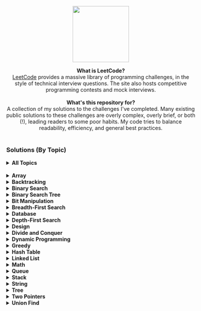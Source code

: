 <p align="center">
    <a href="https://leetcode.com/clfm/">
        <img height=150 src="images/leetcode-logo.png">
    </a>
</p>

<p align="center">
  <b>What is LeetCode?</b><br>
    <a href="https://leetcode.com/">LeetCode</a> provides a massive library of programming challenges, in the style of technical interview questions. The site also hosts competitive programming contests and mock interviews. <br><br>
  <b>What's this repository for?</b><br>
      A collection of my solutions to the challenges I've completed. Many existing public solutions to these challenges are overly complex, overly brief, or both (!), leading readers to some poor habits. My code tries to balance readability, efficiency, and general best practices. <br><br>
</p>

### Solutions (By Topic)

<details>
    <summary><b>All Topics</b></summary><br>

|  #  | Title                                                                                                                   | Solution                                                                                                                     |
|:---:|-------------------------------------------------------------------------------------------------------------------------|------------------------------------------------------------------------------------------------------------------------------|
| 001 | [Two Sum](https://leetcode.com/problems/two-sum/) | [Python](src/001%20-%20Two%20Sum.py) |
| 002 | [Add Two Numbers](https://leetcode.com/problems/add-two-numbers/) | [Python](src/002%20-%20Add%20Two%20Numbers.py) |
| 003 | [Longest Substring Without Repeating Characters](https://leetcode.com/problems/longest-substring-without-repeating-characters/) | [Python](src/003%20-%20Longest%20Substring%20Without%20Repeating%20Characters.py) |
| 007 | [Reverse Integer](https://leetcode.com/problems/reverse-integer/) | [Python](src/007%20-%20Reverse%20Integer.py) |
| 008 | [String to Integer (atoi)](https://leetcode.com/problems/string-to-integer-atoi/) | [Python](src/008%20-%20String%20to%20Integer%20(atoi).py) |
| 009 | [Palindrome Number](https://leetcode.com/problems/palindrome-number/) | [Python](src/009%20-%20Palindrome%20Number.py) |
| 011 | [Container With Most Water](https://leetcode.com/problems/container-with-most-water/) | [Python](src/011%20-%20Container%20With%20Most%20Water.py) |
| 012 | [Roman to Integer](https://leetcode.com/problems/roman-to-integer/) | [Python](src/013%20-%20Roman%20to%20Integer.py) |
| 014 | [Longest Common Prefix](https://leetcode.com/problems/longest-common-prefix/)                                           | [Python](src/014%20-%20Longest%20Common%20Prefix.py)                            |
| 015 | [3Sum](https://leetcode.com/problems/3sum/) | [Python](src/015%20-%203Sum.py) |
| 019 | [Remove Nth Node From End of List](https://leetcode.com/problems/remove-nth-node-from-end-of-list/) | [Python](src/019%20-%20Remove%20Nth%20Node%20From%20End%20of%20List.py) |
| 020 | [Valid Parentheses](https://leetcode.com/problems/valid-parentheses/) | [Python](src/020%20-%20Valid%20Parentheses.py) |
| 021 | [Merge Two Sorted Lists](https://leetcode.com/problems/merge-two-sorted-lists/) | [Python](src/021%20-%20Merge%20Two%20Sorted%20Lists.py) |
| 022 | [Generate Parentheses](https://leetcode.com/problems/generate-parentheses/) | [Python](src/022%20-%20Generate%20Parentheses.py) |
| 024 | [Swap Nodes in Pairs](https://leetcode.com/problems/swap-nodes-in-pairs/) | [Python](src/024%20-%20Swap%20Nodes%20in%20Pairs.py) |
| 026 | [Remove Duplicates from Sorted Array](https://leetcode.com/problems/remove-duplicates-from-sorted-array/) | [Python](src/026%20-%20Remove%20Duplicates%20from%20Sorted%20Array.py) |
| 027 | [Remove Element](https://leetcode.com/problems/remove-element/)                                                         | [Python](src/027%20-%20Remove%20Element.py)                                     |
| 028 | [Implement strStr()](https://leetcode.com/problems/implement-strstr/)                                                   | [Python](src/028%20-%20Implement%20strStr().py)                                 |
| 035 | [Search Insert Position](https://leetcode.com/problems/search-insert-position/) | [Python](src/035%20-%20Search%20Insert%20Position.py) |
| 053 | [Maximum Subarray](https://leetcode.com/problems/maximum-subarray/) | [Python](src/053%20-%20Maximum%20Subarray.py) |
| 054 | [Spiral Matrix](https://leetcode.com/problems/spiral-matrix/)                                                           | [Python](src/054%20-%20Spiral%20Matrix.py)                                      |
| 058 | [Length of Last Word](https://leetcode.com/problems/length-of-last-word/) | [Python](src/058%20-%20Length%20of%20Last%20Word.py) |
| 066 | [Plus One](https://leetcode.com/problems/plus-one/)                                                                     | [Python](src/066%20-%20Plus%20One.py)                                           |
| 067 | [Add Binary](https://leetcode.com/problems/add-binary/)                                                                 | [Python](src/067%20-%20Add%20Binary.py)                                         |
| 118 | [Pascal's Triangle](https://leetcode.com/problems/pascals-triangle/)                                                    | [Python](src/118%20-%20Pascal's%20Triangle.py)                                  |
| 141 | [Linked List Cycle](https://leetcode.com/problems/linked-list-cycle/) | [Python](src/141%20-%20Linked%20List%20Cycle.py) |
| 146 | [LRU Cache](https://leetcode.com/problems/lru-cache/) | [Python](src/146%20-%20LRU%20Cache.py) |
| 167 | [Two Sum II - Input array is sorted](https://leetcode.com/problems/two-sum-ii-input-array-is-sorted/)                   | [Python](src/167%20-%20Two%20Sum%20II%20-%20Input%20array%20is%20sorted.py)     |
| 175 | [Combine Two Tables](https://leetcode.com/problems/combine-two-tables/)                                                 | [MySQL](src/175%20-%20Combine%20Two%20Tables.sql)                               |
| 181 | [Employees Earning More Than Their Managers](https://leetcode.com/problems/employees-earning-more-than-their-managers/) | [MySQL](src/181%20-%20Employees%20Earning%20More%20Than%20Their%20Managers.sql) |
| 182 | [Duplicate Emails](https://leetcode.com/problems/duplicate-emails/)                                                     | [MySQL](src/182%20-%20Duplicate%20Emails.sql)                                   |
| 183 | [Customers Who Never Order](https://leetcode.com/problems/customers-who-never-order/)                                   | [MySQL](src/183%20-%20Customers%20Who%20Never%20Order.sql)                      |
| 200 | [Number of Islands](https://leetcode.com/problems/number-of-islands/) | [Python](src/200%20-%20Number%20of%20Islands.py) |
| 206 | [Reverse Linked List](https://leetcode.com/problems/reverse-linked-list/) | [Python](src/206%20-%20Reverse%20Linked%20List.py) |
| 209 | [Minimum Size Subarray Sum](https://leetcode.com/problems/minimum-size-subarray-sum/)                                   | [Python](src/209%20-%20Minimum%20Size%20Subarray%20Sum.py)                      |
| 238 | [Product of Array Except Self](https://leetcode.com/problems/product-of-array-except-self/) | [Python](src/238%20-%20Product%20of%20Array%20Except%20Self.py) |
| 344 | [Reverse String](https://leetcode.com/problems/reverse-string/)                                                         | [Python](src/344%20-%20Reverse%20String.py)                                     |
| 346 | [Moving Average from Data Stream](https://leetcode.com/problems/moving-average-from-data-stream/) | [Python](src/346%20-%20Moving%20Average%20from%20Data%20Stream.py) |
| 412 | [Fizz Buzz](https://leetcode.com/problems/fizz-buzz/) | [Python](src/412%20-%20Fizz%20Buzz.py) |
| 461 | [Hamming Distance](https://leetcode.com/problems/hamming-distance/) | [Python](src/461%20-%20Hamming%20Distance.py) |
| 482 | [License Key Formatting](https://leetcode.com/problems/license-key-formatting/) | [Python](src/482%20-%20License%20Key%20Formatting.py) |
| 485 | [Max Consecutive Ones](https://leetcode.com/problems/max-consecutive-ones/)                                             | [Python](src/485%20-%20Max%20Consecutive%20Ones.py)                             |
| 498 | [Diagonal Traverse](https://leetcode.com/problems/diagonal-traverse/)                                                   | [Python](src/498%20-%20Diagonal%20Traverse.py)                                  |
| 561 | [Array Partition I](https://leetcode.com/problems/array-partition-i/)                                                   | [Python](src/561%20-%20Array%20Partition%20I.py)                                |
| 584 | [Find Customer Referee](https://leetcode.com/problems/find-customer-referee/) | [Python](src/584%20-%20Find%20Customer%20Referee.sql) |
| 586 | [Customer Placing the Largest Number of Orders](https://leetcode.com/problems/customer-placing-the-largest-number-of-orders/) | [Python](src/586%20-%20Customer%20Placing%20the%20Largest%20Number%20of%20Orders.sql) |
| 595 | [Big Countries](https://leetcode.com/problems/big-countries/)                                                           | [MySQL](src/595%20-%20Big%20Countries.sql)                                      |
| 596 | [Classes More Than 5 Students](https://leetcode.com/problems/classes-more-than-5-students/)                             | [MySQL](src/596%20-%20Classes%20More%20Than%205%20Students.sql)                 |
| 613 | [Shortest Distance in a Line](https://leetcode.com/problems/shortest-distance-in-a-line/) | [MySQL](src/613%20-%20Shortest%20Distance%20in%20a%20Line.sql) |
| 620 | [Not Boring Movies](https://leetcode.com/problems/not-boring-movies/)                                                   | [MySQL](src/620%20-%20Not%20Boring%20Movies.sql)                                |
| 627 | [Swap Salary](https://leetcode.com/problems/swap-salary/)                                                               | [MySQL](src/627%20-%20Swap%20Salary.sql)                                        |
| 657 | [Robot Return to Origin](https://leetcode.com/problems/robot-return-to-origin/)                                         | [Python](src/657%20-%20Robot%20Return%20to%20Origin.py)                         |
| 700 | [Search in a Binary Search Tree](https://leetcode.com/problems/find-anagram-mappings/) | [Python](src/700%20-%20Search%20in%20a%20Binary%20Search%20Tree.py) |
| 701 | [Insert into a Binary Search Tree](https://leetcode.com/problems/insert-into-a-binary-search-tree/) | [Python](src/701%20-%20Insert%20into%20a%20Binary%20Search%20Tree.py) |
| 707 | [Design Linked List](https://leetcode.com/problems/design-linked-list/)                                                 | [Python](src/707%20-%20Design%20Linked%20List.py)                               |
| 709 | [To Lower Case](https://leetcode.com/problems/to-lower-case/) | [Python](src/709%20-%20To%20Lower%20Case.py) |
| 724 | [Find Pivot Index](https://leetcode.com/problems/find-pivot-index/)                                                     | [Python](src/724%20-%20Find%20Pivot%20Index.py)                                 |
| 747 | [Largest Number At Least Twice of Others](https://leetcode.com/problems/largest-number-at-least-twice-of-others/)       | [Python](src/747%20-%20Largest%20Number%20At%20Least%20Twice%20of%20Others.py)  |
| 760 | [Find Anagram Mapping](https://leetcode.com/problems/find-anagram-mappings/) | [Python](src/760%20-%20Find%20Anagram%20Mapping.py) |
| 771 | [Jewels and Stones](https://leetcode.com/problems/jewels-and-stones/) | [Python](src/771%20-%20Jewels%20and%20Stones.py) |
| 804 | [Unique Morse Code Words](https://leetcode.com/problems/unique-morse-code-words/)                                       | [Python](src/804%20-%20Unique%20Morse%20Code%20Words.py)                        |
| 807 | [Max Increase to Keep City Skyline](https://leetcode.com/problems/max-increase-to-keep-city-skyline/)                   | [Python](src/807%20-%20Max%20Increase%20to%20Keep%20City%20Skyline.py)          |
| 832 | [Flipping an Image](https://leetcode.com/problems/flipping-an-image/)                                                   | [Python](src/832%20-%20Flipping%20an%20Image.py)                                |
| 905 | [Sort Array By Parity](https://leetcode.com/problems/sort-array-by-parity/)                                             | [Python](src/905%20-%20Sort%20Array%20By%20Parity.py)                           |
| 929 | [Unique Email Addresses](https://leetcode.com/problems/unique-email-addresses/) | [Python](src/929%20-%20Unique%20Email%20Addresses.py) |
| 938 | [Range Sum of BST](https://leetcode.com/problems/range-sum-of-bst/) | [Python](src/938%20-%20Range%20Sum%20of%20BST.py) |
| 944 | [Delete Columns to Make Sorted](https://leetcode.com/problems/delete-columns-to-make-sorted/)                           | [Python](src/944%20-%20Delete%20Columns%20to%20Make%20Sorted.py)                |

</details>

<br>

<details>
    <summary><b>Array</b></summary><br>

|  #  | Title          | Solution |
|:---:|----------------|----------|
| 001 | [Two Sum](https://leetcode.com/problems/two-sum/) | [Python](src/001%20-%20Two%20Sum.py) |
| 011 | [Container With Most Water](https://leetcode.com/problems/container-with-most-water/) | [Python](src/011%20-%20Container%20With%20Most%20Water.py) |
| 015 | [3Sum](https://leetcode.com/problems/3sum/) | [Python](src/015%20-%203Sum.py) |
| 026 | [Remove Duplicates from Sorted Array](https://leetcode.com/problems/remove-duplicates-from-sorted-array/) | [Python](src/026%20-%20Remove%20Duplicates%20from%20Sorted%20Array.py) |
| 027 | [Remove Element](https://leetcode.com/problems/remove-element/)                                                         | [Python](src/027%20-%20Remove%20Element.py)                                     |
| 035 | [Search Insert Position](https://leetcode.com/problems/search-insert-position/) | [Python](src/035%20-%20Search%20Insert%20Position.py) |
| 053 | [Maximum Subarray](https://leetcode.com/problems/maximum-subarray/) | [Python](src/053%20-%20Maximum%20Subarray.py) |
| 054 | [Spiral Matrix](https://leetcode.com/problems/spiral-matrix/)                                                           | [Python](src/054%20-%20Spiral%20Matrix.py)                                      |
| 066 | [Plus One](https://leetcode.com/problems/plus-one/)                                                                     | [Python](src/066%20-%20Plus%20One.py)                                           |
| 118 | [Pascal's Triangle](https://leetcode.com/problems/pascals-triangle/)                                                    | [Python](src/118%20-%20Pascal's%20Triangle.py)                                  |
| 167 | [Two Sum II - Input array is sorted](https://leetcode.com/problems/two-sum-ii-input-array-is-sorted/)                   | [Python](src/167%20-%20Two%20Sum%20II%20-%20Input%20array%20is%20sorted.py)     |
| 209 | [Minimum Size Subarray Sum](https://leetcode.com/problems/minimum-size-subarray-sum/)                                   | [Python](src/209%20-%20Minimum%20Size%20Subarray%20Sum.py)                      |
| 238 | [Product of Array Except Self](https://leetcode.com/problems/product-of-array-except-self/) | [Python](src/238%20-%20Product%20of%20Array%20Except%20Self.py) |
| 485 | [Max Consecutive Ones](https://leetcode.com/problems/max-consecutive-ones/)                                             | [Python](src/485%20-%20Max%20Consecutive%20Ones.py)                             |
| 724 | [Find Pivot Index](https://leetcode.com/problems/find-pivot-index/)                                                     | [Python](src/724%20-%20Find%20Pivot%20Index.py)                                 |
| 747 | [Largest Number At Least Twice of Others](https://leetcode.com/problems/largest-number-at-least-twice-of-others/)       | [Python](src/747%20-%20Largest%20Number%20At%20Least%20Twice%20of%20Others.py)  |
| 832 | [Flipping an Image](https://leetcode.com/problems/flipping-an-image/)                                                   | [Python](src/832%20-%20Flipping%20an%20Image.py)                                |
| 905 | [Sort Array By Parity](https://leetcode.com/problems/sort-array-by-parity/)                                             | [Python](src/905%20-%20Sort%20Array%20By%20Parity.py)                           |

</details>


<details>
    <summary><b>Backtracking</b></summary><br>

|  #  | Title          | Solution |
|:---:|----------------|----------|
| 022 | [Generate Parentheses](https://leetcode.com/problems/generate-parentheses/) | [Python](src/022%20-%20Generate%20Parentheses.py) |

</details>


<details>
    <summary><b>Binary Search</b></summary><br>

|  #  | Title          | Solution |
|:---:|----------------|----------|
| 035 | [Search Insert Position](https://leetcode.com/problems/search-insert-position/) | [Python](src/035%20-%20Search%20Insert%20Position.py) |
| 167 | [Two Sum II - Input array is sorted](https://leetcode.com/problems/two-sum-ii-input-array-is-sorted/)                   | [Python](src/167%20-%20Two%20Sum%20II%20-%20Input%20array%20is%20sorted.py)     |
| 209 | [Minimum Size Subarray Sum](https://leetcode.com/problems/minimum-size-subarray-sum/)                                   | [Python](src/209%20-%20Minimum%20Size%20Subarray%20Sum.py)                      |

</details>

<details>
    <summary><b>Binary Search Tree</b></summary><br>

|  #  | Title          | Solution |
|:---:|----------------|----------|
| 938 | [Range Sum of BST](https://leetcode.com/problems/range-sum-of-bst/) | [Python](src/938%20-%20Range%20Sum%20of%20BST.py) |

</details>


<details>
    <summary><b>Bit Manipulation</b></summary><br>

|  #  | Title          | Solution |
|:---:|----------------|----------|
| 461 | [Hamming Distance](https://leetcode.com/problems/hamming-distance/) | [Python](src/461%20-%20Hamming%20Distance.py) |

</details>


<details>
    <summary><b>Breadth-First Search</b></summary><br>

|  #  | Title          | Solution |
|:---:|----------------|----------|
| 200 | [Number of Islands](https://leetcode.com/problems/number-of-islands/) | [Python](src/200%20-%20Number%20of%20Islands.py) |

</details>


<details>
    <summary><b>Database</b></summary><br>

|  #  | Title          | Solution |
|:---:|----------------|----------|
| 175 | [Combine Two Tables](https://leetcode.com/problems/combine-two-tables/)                                                 | [MySQL](src/175%20-%20Combine%20Two%20Tables.sql)                               |
| 181 | [Employees Earning More Than Their Managers](https://leetcode.com/problems/employees-earning-more-than-their-managers/) | [MySQL](src/181%20-%20Employees%20Earning%20More%20Than%20Their%20Managers.sql) |
| 182 | [Duplicate Emails](https://leetcode.com/problems/duplicate-emails/)                                                     | [MySQL](src/182%20-%20Duplicate%20Emails.sql)                                   |
| 183 | [Customers Who Never Order](https://leetcode.com/problems/customers-who-never-order/)                                   | [MySQL](src/183%20-%20Customers%20Who%20Never%20Order.sql)                      |
| 595 | [Big Countries](https://leetcode.com/problems/big-countries/)                                                           | [MySQL](src/595%20-%20Big%20Countries.sql)                                      |
| 596 | [Classes More Than 5 Students](https://leetcode.com/problems/classes-more-than-5-students/)                             | [MySQL](src/596%20-%20Classes%20More%20Than%205%20Students.sql)                 |
| 620 | [Not Boring Movies](https://leetcode.com/problems/not-boring-movies/)                                                   | [MySQL](src/620%20-%20Not%20Boring%20Movies.sql)                                |
| 627 | [Swap Salary](https://leetcode.com/problems/swap-salary/)                                                               | [MySQL](src/627%20-%20Swap%20Salary.sql)                                        |

</details>


<details>
    <summary><b>Depth-First Search</b></summary><br>

|  #  | Title          | Solution |
|:---:|----------------|----------|
| 200 | [Number of Islands](https://leetcode.com/problems/number-of-islands/) | [Python](src/200%20-%20Number%20of%20Islands.py) |

</details>



<details>
    <summary><b>Design</b></summary><br>

|  #  | Title          | Solution |
|:---:|----------------|----------|
| 146 | [LRU Cache](https://leetcode.com/problems/lru-cache/) | [Python](src/146%20-%20LRU%20Cache.py) |
| 346 | [Moving Average from Data Stream](https://leetcode.com/problems/moving-average-from-data-stream/) | [Python](src/346%20-%20Moving%20Average%20from%20Data%20Stream.py) |
| 707 | [Design Linked List](https://leetcode.com/problems/design-linked-list/)                                                 | [Python](src/707%20-%20Design%20Linked%20List.py)                               |

</details>


<details>
    <summary><b>Divide and Conquer</b></summary><br>

|  #  | Title          | Solution |
|:---:|----------------|----------|
| 053 | [Maximum Subarray](https://leetcode.com/problems/maximum-subarray/) | [Python](src/053%20-%20Maximum%20Subarray.py) |

</details>


<details>
    <summary><b>Dynamic Programming</b></summary><br>

|  #  | Title          | Solution |
|:---:|----------------|----------|
| 053 | [Maximum Subarray](https://leetcode.com/problems/maximum-subarray/) | [Python](src/053%20-%20Maximum%20Subarray.py) |

</details>



<details>
    <summary><b>Greedy</b></summary><br>

|  #  | Title          | Solution |
|:---:|----------------|----------|
| 944 | [Delete Columns to Make Sorted](https://leetcode.com/problems/delete-columns-to-make-sorted/)                           | [Python](src/944%20-%20Delete%20Columns%20to%20Make%20Sorted.py)                |

</details>


<details>
    <summary><b>Hash Table</b></summary><br>

|  #  | Title          | Solution |
|:---:|----------------|----------|
| 001 | [Two Sum](https://leetcode.com/problems/two-sum/) | [Python](src/001%20-%20Two%20Sum.py) |
| 003 | [Longest Substring Without Repeating Characters](https://leetcode.com/problems/longest-substring-without-repeating-characters/) | [Python](src/003%20-%20Longest%20Substring%20Without%20Repeating%20Characters.py) |
| 760 | [Find Anagram Mapping](https://leetcode.com/problems/find-anagram-mappings/) | [Python](src/760%20-%20Find%20Anagram%20Mapping.py) |
| 771 | [Jewels and Stones](https://leetcode.com/problems/jewels-and-stones/) | [Python](src/771%20-%20Jewels%20and%20Stones.py) |

</details>


<details>
    <summary><b>Linked List</b></summary><br>

|  #  | Title          | Solution |
|:---:|----------------|----------|
| 002 | [Add Two Numbers](https://leetcode.com/problems/add-two-numbers/) | [Python](src/002%20-%20Add%20Two%20Numbers.py) |
| 019 | [Remove Nth Node From End of List](https://leetcode.com/problems/remove-nth-node-from-end-of-list/) | [Python](src/019%20-%20Remove%20Nth%20Node%20From%20End%20of%20List.py) |
| 021 | [Merge Two Sorted Lists](https://leetcode.com/problems/merge-two-sorted-lists/) | [Python](src/021%20-%20Merge%20Two%20Sorted%20Lists.py) |
| 024 | [Swap Nodes in Pairs](https://leetcode.com/problems/swap-nodes-in-pairs/) | [Python](src/024%20-%20Swap%20Nodes%20in%20Pairs.py) |
| 141 | [Linked List Cycle](https://leetcode.com/problems/linked-list-cycle/) | [Python](src/141%20-%20Linked%20List%20Cycle.py) |
| 206 | [Reverse Linked List](https://leetcode.com/problems/reverse-linked-list/) | [Python](src/206%20-%20Reverse%20Linked%20List.py) |
| 707 | [Design Linked List](https://leetcode.com/problems/design-linked-list/)                                                 | [Python](src/707%20-%20Design%20Linked%20List.py)                               |

</details>


<details>
    <summary><b>Math</b></summary><br>

|  #  | Title          | Solution |
|:---:|----------------|----------|
| 002 | [Add Two Numbers](https://leetcode.com/problems/add-two-numbers/) | [Python](src/002%20-%20Add%20Two%20Numbers.py) |
| 007 | [Reverse Integer](https://leetcode.com/problems/reverse-integer/) | [Python](src/007%20-%20Reverse%20Integer.py) |
| 008 | [String to Integer (atoi)](https://leetcode.com/problems/string-to-integer-atoi/) | [Python](src/008%20-%20String%20to%20Integer%20(atoi).py) |
| 009 | [Palindrome Number](https://leetcode.com/problems/palindrome-number/) | [Python](src/009%20-%20Palindrome%20Number.py) |
| 012 | [Roman to Integer](https://leetcode.com/problems/roman-to-integer/) | [Python](src/012%20-%20Roman%20to%20Integer.py) |
| 066 | [Plus One](https://leetcode.com/problems/plus-one/)                                                                     | [Python](src/066%20-%20Plus%20One.py)                                           |
| 067 | [Add Binary](https://leetcode.com/problems/add-binary/)                                                                 | [Python](src/067%20-%20Add%20Binary.py)                                         |

</details>


<details>
    <summary><b>Queue</b></summary><br>

|  #  | Title          | Solution |
|:---:|----------------|----------|
| 346 | [Moving Average from Data Stream](https://leetcode.com/problems/moving-average-from-data-stream/) | [Python](src/346%20-%20Moving%20Average%20from%20Data%20Stream.py) |

</details>


<details>
    <summary><b>Stack</b></summary><br>

|  #  | Title          | Solution |
|:---:|----------------|----------|
| 020 | [Valid Parentheses](https://leetcode.com/problems/valid-parentheses/) | [Python](src/020%20-%20Valid%20Parentheses.py) |

</details>


<details>
    <summary><b>String</b></summary><br>

|  #  | Title          | Solution |
|:---:|----------------|----------|
| 003 | [Longest Substring Without Repeating Characters](https://leetcode.com/problems/longest-substring-without-repeating-characters/) | [Python](src/003%20-%20Longest%20Substring%20Without%20Repeating%20Characters.py) |
| 008 | [String to Integer (atoi)](https://leetcode.com/problems/string-to-integer-atoi/) | [Python](src/008%20-%20String%20to%20Integer%20(atoi).py) |
| 012 | [Roman to Integer](https://leetcode.com/problems/roman-to-integer/) | [Python](src/012%20-%20Roman%20to%20Integer.py) |
| 014 | [Longest Common Prefix](https://leetcode.com/problems/longest-common-prefix/)                                           | [Python](src/014%20-%20Longest%20Common%20Prefix.py)                            |
| 020 | [Valid Parentheses](https://leetcode.com/problems/valid-parentheses/) | [Python](src/020%20-%20Valid%20Parentheses.py) |
| 022 | [Generate Parentheses](https://leetcode.com/problems/generate-parentheses/) | [Python](src/022%20-%20Generate%20Parentheses.py) |
| 028 | [Implement strStr()](https://leetcode.com/problems/implement-strstr/)                                                   | [Python](src/028%20-%20Implement%20strStr().py)                                 |
| 058 | [Length of Last Word](https://leetcode.com/problems/length-of-last-word/) | [Python](src/058%20-%20Length%20of%20Last%20Word.py) |
| 067 | [Add Binary](https://leetcode.com/problems/add-binary/)                                                                 | [Python](src/067%20-%20Add%20Binary.py)                                         |
| 344 | [Reverse String](https://leetcode.com/problems/reverse-string/)                                                         | [Python](src/344%20-%20Reverse%20String.py)                                     |
| 657 | [Robot Return to Origin](https://leetcode.com/problems/robot-return-to-origin/)                                         | [Python](src/657%20-%20Robot%20Return%20to%20Origin.py)                         |
| 709 | [To Lower Case](https://leetcode.com/problems/to-lower-case/) | [Python](src/709%20-%20To%20Lower%20Case.py) |
| 804 | [Unique Morse Code Words](https://leetcode.com/problems/unique-morse-code-words/)                                       | [Python](src/804%20-%20Unique%20Morse%20Code%20Words.py)                        |
| 929 | [Unique Email Addresses](https://leetcode.com/problems/unique-email-addresses/) | [Python](src/929%20-%20Unique%20Email%20Addresses.py) |

</details>


<details>
    <summary><b>Tree</b></summary><br>

|  #  | Title          | Solution |
|:---:|----------------|----------|
| 700 | [Search in a Binary Search Tree](https://leetcode.com/problems/find-anagram-mappings/) | [Python](src/700%20-%20Search%20in%20a%20Binary%20Search%20Tree.py) |
| 701 | [Insert into a Binary Search Tree](https://leetcode.com/problems/insert-into-a-binary-search-tree/) | [Python](src/701%20-%20Insert%20into%20a%20Binary%20Search%20Tree.py) |

</details>


<details>
    <summary><b>Two Pointers</b></summary><br>

|  #  | Title          | Solution |
|:---:|----------------|----------|
| 003 | [Longest Substring Without Repeating Characters](https://leetcode.com/problems/longest-substring-without-repeating-characters/) | [Python](src/003%20-%20Longest%20Substring%20Without%20Repeating%20Characters.py) |
| 011 | [Container With Most Water](https://leetcode.com/problems/container-with-most-water/) | [Python](src/011%20-%20Container%20With%20Most%20Water.py) |
| 015 | [3Sum](https://leetcode.com/problems/3sum/) | [Python](src/015%20-%203Sum.py) |
| 019 | [Remove Nth Node From End of List](https://leetcode.com/problems/remove-nth-node-from-end-of-list/) | [Python](src/019%20-%20Remove%20Nth%20Node%20From%20End%20of%20List.py) |
| 026 | [Remove Duplicates from Sorted Array](https://leetcode.com/problems/remove-duplicates-from-sorted-array/) | [Python](src/026%20-%20Remove%20Duplicates%20from%20Sorted%20Array.py) |
| 027 | [Remove Element](https://leetcode.com/problems/remove-element/)                                                         | [Python](src/027%20-%20Remove%20Element.py)                                     |
| 141 | [Linked List Cycle](https://leetcode.com/problems/linked-list-cycle/) | [Python](src/141%20-%20Linked%20List%20Cycle.py) |
| 167 | [Two Sum II - Input array is sorted](https://leetcode.com/problems/two-sum-ii-input-array-is-sorted/)                   | [Python](src/167%20-%20Two%20Sum%20II%20-%20Input%20array%20is%20sorted.py)     |
| 209 | [Minimum Size Subarray Sum](https://leetcode.com/problems/minimum-size-subarray-sum/)                                   | [Python](src/209%20-%20Minimum%20Size%20Subarray%20Sum.py)                      |
| 344 | [Reverse String](https://leetcode.com/problems/reverse-string/)                                                         | [Python](src/344%20-%20Reverse%20String.py)                                     |

</details>


<details>
    <summary><b>Union Find</b></summary><br>

|  #  | Title          | Solution |
|:---:|----------------|----------|
| 200 | [Number of Islands](https://leetcode.com/problems/number-of-islands/) | [Python](src/200%20-%20Number%20of%20Islands.py) |

</details>

